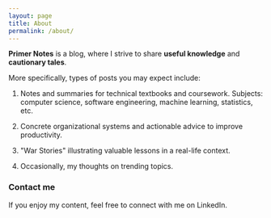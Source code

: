 ```yaml
---
layout: page
title: About
permalink: /about/
---
```


**Primer Notes** is a blog, where I strive to share **useful knowledge** and **cautionary tales**.

More specifically, types of posts you may expect include:

1. Notes and summaries for technical textbooks and coursework. Subjects: computer science, software engineering, machine learning, statistics, etc.

2. Concrete organizational systems and actionable advice to improve productivity.

3. "War Stories" illustrating valuable lessons in a real-life context. 

4. Occasionally, my thoughts on trending topics.

### Contact me

If you enjoy my content, feel free to connect with me on LinkedIn.